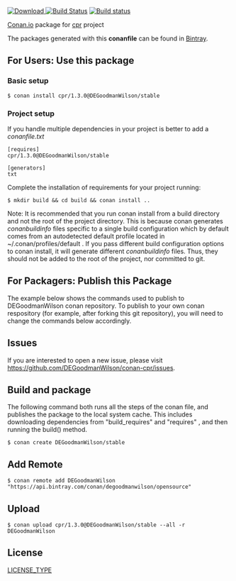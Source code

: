 [ ![Download](https://api.bintray.com/packages/degoodmanwilson/opensource/cpr%3ADEGoodmanWilson/images/download.svg) ](https://bintray.com/degoodmanwilson/opensource/cpr%3ADEGoodmanWilson/_latestVersion)
[![Build Status](https://travis-ci.org/DEGoodmanWilson/conan-cpr.svg?branch=stable%2F1.3.0)](https://travis-ci.org/DEGoodmanWilson/conan-cpr)
[![Build status](https://ci.appveyor.com/api/projects/status/sxs9n6vb8nqa92l5?svg=true)](https://ci.appveyor.com/project/DEGoodmanWilson/conan-cpr)

[Conan.io](https://conan.io) package for [cpr](https://github.com/whoshuu/cpr) project

The packages generated with this **conanfile** can be found in [Bintray](https://bintray.com/degoodmanwilson/opensource/cpr%3ADEGoodmanWilson).

## For Users: Use this package

### Basic setup

    $ conan install cpr/1.3.0@DEGoodmanWilson/stable

### Project setup

If you handle multiple dependencies in your project is better to add a *conanfile.txt*

    [requires]
    cpr/1.3.0@DEGoodmanWilson/stable

    [generators]
    txt

Complete the installation of requirements for your project running:

    $ mkdir build && cd build && conan install ..

Note: It is recommended that you run conan install from a build directory and not the root of the project directory.  This is because conan generates *conanbuildinfo* files specific to a single build configuration which by default comes from an autodetected default profile located in ~/.conan/profiles/default .  If you pass different build configuration options to conan install, it will generate different *conanbuildinfo* files.  Thus, they should not be added to the root of the project, nor committed to git.

## For Packagers: Publish this Package

The example below shows the commands used to publish to DEGoodmanWilson conan repository. To publish to your own conan respository (for example, after forking this git repository), you will need to change the commands below accordingly.

## Issues

If you are interested to open a new issue, please visit https://github.com/DEGoodmanWilson/conan-cpr/issues.

## Build and package

The following command both runs all the steps of the conan file, and publishes the package to the local system cache.  This includes downloading dependencies from "build_requires" and "requires" , and then running the build() method.

    $ conan create DEGoodmanWilson/stable

## Add Remote

    $ conan remote add DEGoodmanWilson "https://api.bintray.com/conan/degoodmanwilson/opensource"

## Upload

    $ conan upload cpr/1.3.0@DEGoodmanWilson/stable --all -r DEGoodmanWilson

## License
[LICENSE_TYPE](LICENSE.md)
